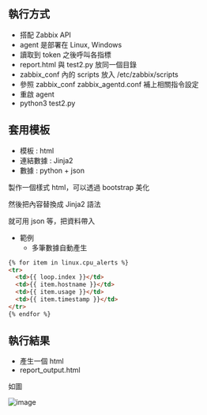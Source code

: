 ## 執行方式
- 搭配 Zabbix API
- agent 是部署在 Linux, Windows
- 讀取到 token 之後呼叫各指標
- report.html 與 test2.py 放同一個目錄
- zabbix_conf 內的 scripts 放入 /etc/zabbix/scripts
- 參照 zabbix_conf zabbix_agentd.conf 補上相關指令設定
- 重啟 agent
- python3 test2.py

## 套用模板
- 模板 : html
- 連結數據 : Jinja2
- 數據 : python + json

製作一個樣式 html，可以透過 bootstrap 美化

然後把內容替換成 Jinja2 語法

就可用 json 等，把資料帶入

- 範例
  - 多筆數據自動產生
```html
{% for item in linux.cpu_alerts %}
<tr>
  <td>{{ loop.index }}</td>
  <td>{{ item.hostname }}</td>
  <td>{{ item.usage }}</td>
  <td>{{ item.timestamp }}</td>
</tr>
{% endfor %}
```

## 執行結果

- 產生一個 html
- report_output.html

如圖

![image](https://github.com/user-attachments/assets/2d94a550-d346-4a53-a19f-e644be5591d8)



